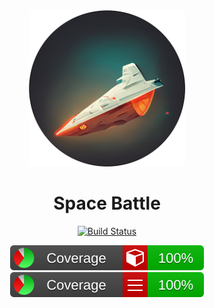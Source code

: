 <div align="center">
<a alt="Powered by MidJourney">
    <img src=./images/spaceship.png width=250><img>
</a>

<h1> Space Battle </h1>

[![Build Status](https://github.com/fantast03/ooaip2223/actions/workflows/build.yml/badge.svg)](https://github.com/Fantast03/ooaip2223/actions/workflows/build.yml) 

[![Coverage-Methods](./coveragereport/badge_methodcoverage.svg)](https://ooaip.fantast.dev/report/feature-ExceptionHandlerFindStrategy)
[![Coverage-Lines](./coveragereport/badge_linecoverage.svg)](https://ooaip.fantast.dev/report/feature-ExceptionHandlerFindStrategy)


</div>
